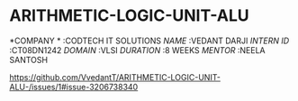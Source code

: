 # ARITHMETIC-LOGIC-UNIT-ALU
*COMPANY *  :CODTECH IT SOLUTIONS
*NAME*      :VEDANT DARJI
*INTERN ID* :CT08DN1242
*DOMAIN*    :VLSI
*DURATION*  :8 WEEKS
*MENTOR*    :NEELA SANTOSH


https://github.com/VvedantT/ARITHMETIC-LOGIC-UNIT-ALU-/issues/1#issue-3206738340

